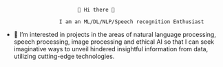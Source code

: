                             👋 Hi there 🙂

                      I am an ML/DL/NLP/Speech recognition Enthusiast 
           
- 👀 I’m interested in projects in the areas of natural language processing, speech processing, image processing and ethical AI so that I can seek imaginative ways to unveil hindered insightful information from data, utilizing cutting-edge technologies.


<!---
Lusanji/Lusanji is a ✨ special ✨ repository because its `README.md` (this file) appears on your GitHub profile.
You can click the Preview link to take a look at your changes.
--->
